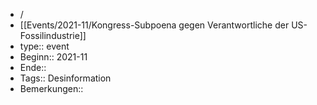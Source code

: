 - /
- [[Events/2021-11/Kongress-Subpoena gegen Verantwortliche der US-Fossilindustrie]]
- type:: event
- Beginn:: 2021-11
- Ende::
- Tags:: Desinformation
- Bemerkungen::